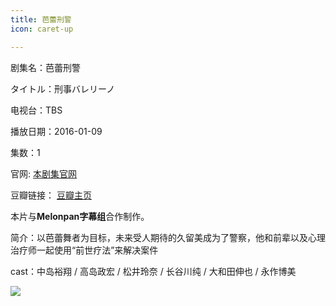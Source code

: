 ```yaml
---
title: 芭蕾刑警
icon: caret-up

---
```


剧集名：芭蕾刑警

タイトル：刑事バレリーノ

电视台：TBS

播放日期：2016-01-09

集数：1

官网: [本剧集官网](https://www.ntv.co.jp/ballerino/)

豆瓣链接： [豆瓣主页](https://movie.douban.com/subject/26643898/)

本片与**Melonpan字幕组**合作制作。

简介：以芭蕾舞者为目标，未来受人期待的久留美成为了警察，他和前辈以及心理治疗师一起使用“前世疗法”来解决案件

cast：中岛裕翔 / 高岛政宏 / 松井玲奈 / 长谷川纯 / 大和田伸也 / 永作博美

![](https://listpic.tsgsanjiao.com/sp/2016/2016blxj.jpg)